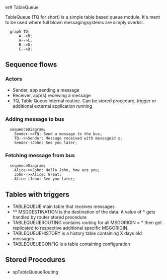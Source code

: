 er# TableQueue

TableQueue (TQ for short) is a simple table based queue module. It's ment to be used where full blown messagingsystems are simply overkill.

```mermaid
  graph TD;
      A-->B;
      A-->C;
      B-->D;
      C-->D;
```
## Sequence flows

### Actors

* Sender, app sending a message
* Receiver, app(s) receiving a message
* TQ, Table Queue internal routine. Can be stored procedure, trigger or additional external application running

### Adding message to bus

```mermaid
  sequenceDiagram;
    Sender->>TQ: Send a message to the bus;
    TQ-->>Sender: Message received with messageid x;
    Sender-)John: See you later;
```
 
### Fetching message from bus

```mermaid
  sequenceDiagram;
    Alice->>John: Hello John, how are you;
    John-->>Alice: Great;
    Alice-)John: See you later;
```
 
## Tables with triggers

* TABLEQUEUE main table that receives messages
* ** MSGDESTINATION is the destination of the data. A value of * gets handled by router stored procedure
* TABLEQUEUEROUTING contains routing for all MSGORIGIN = * then get replicated to respective additional specific MSGORIGIN.
* TABLEQUEUEHISTORY is a history table containing X days old messages
* TABLEQUEUECONFIG is a table containing configuration
  
## Stored Procedures

* spTableQueueRouting

